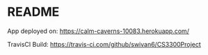 # README

App deployed on:
https://calm-caverns-10083.herokuapp.com/


TravisCI Build:
https://travis-ci.com/github/swivan6/CS3300Project